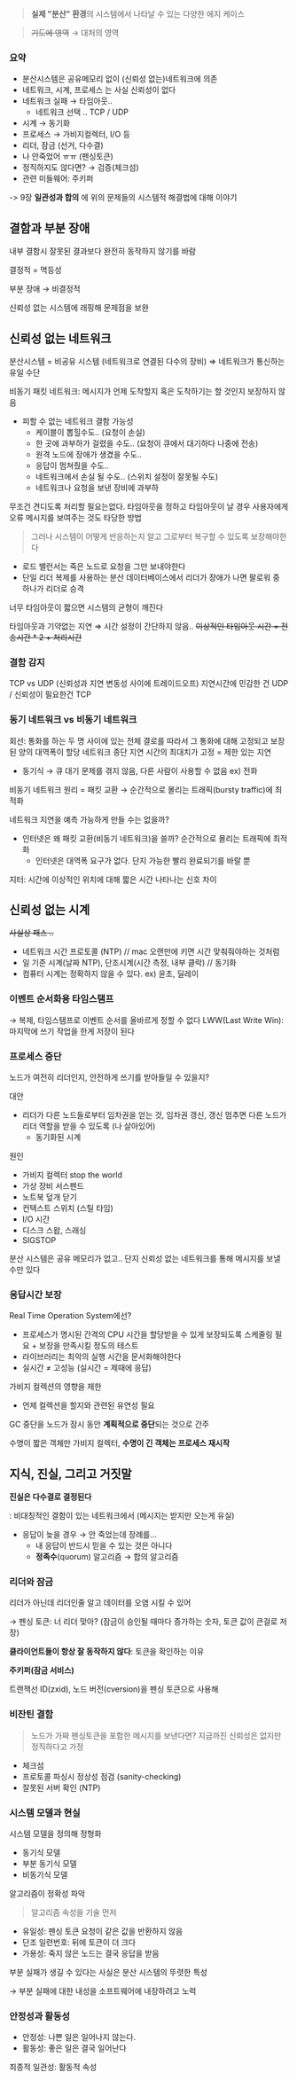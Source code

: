 
> **실제 "분산" 환경**의 시스템에서 나타날 수 있는 다양한 에지 케이스 

> ~~기도에 영역~~ → 대처의 영역

### 요약 
- 분산시스템은 공유메모리 없이 (신뢰성 없는)네트워크에 의존
- 네트워크, 시계, 프로세스 는 사실 신뢰성이 없다
- 네트워크 실패 → 타임아웃..
    - 네트워크 선택 .. TCP / UDP
- 시계 → 동기화
- 프로세스 → 가비지컬렉터, I/O 등
- 리더, 잠금 (선거, 다수결)
- 나 안죽었어 ㅠㅠ (펜싱토큰) 
- 정직하지도 않다면? → 검증(체크섬)
- 관련 미들웨어: 주키퍼

-> 9장 **일관성과 합의** 에 위의 문제들의 시스템적 해결법에 대해 이야기 

## 결함과 부분 장애

내부 결함시 잘못된 결과보다 완전히 동작하지 않기를 바람

결정적 = 멱등성

부분 장애 → 비결정적

신뢰성 없는 시스템에 래핑해 문제점을 보완

## 신뢰성 없는 네트워크

분산시스템 = 비공유 시스템 (네트워크로 연결된 다수의 장비) ⇒ 네트워크가 통신하는 유일 수단

비동기 패킷 네트워크: 메시지가 언제 도착할지 혹은 도착하기는 할 것인지 보장하지 않음

- 피할 수 없는 네트워크 결함 가능성
    - 케이블이 뽑힐수도.. (요청이 손실)
    - 한 곳에 과부하가 걸렸을 수도.. (요청이 큐에서 대기하다 나중에 전송)
    - 원격 노드에 장애가 생겼을 수도..
    - 응답이 멈쳐줬을 수도..
    - 네트워크에서 손실 될 수도.. (스위치 설정이 잘못될 수도)
    - 네트워크나 요청을 보낸 장비에 과부하

무조건 견디도록 처리할 필요는없다.   타임아웃을 정하고 타임아웃이 날 경우 사용자에게 오류 메시지를 보여주는 것도 타당한 방법
> 그러나 시스템이 어떻게 반응하는지 알고 그로부터 복구할 수 있도록 보장해야한다

- 로드 밸런서는 죽은 노드로 요청을 그만 보내야한다
- 단일 리더 복제를 사용하는 분산 데이터베이스에서 리더가 장애가 나면 팔로워 중 하나가 리더로 승격

너무 타임아웃이 짧으면 시스템의 균형이 깨진다

타임아웃과 기약없는 지연  ⇒ 시간 설정이 간단하지 않음.. 
<del>이상적인 타임아웃 시간 = 전송시간 * 2 + 처리시간 </del>

### 결함 감지

TCP vs UDP (신뢰성과 지연 변동성 사이에 트레이드오프)
지연시간에 민감한 건 UDP / 신뢰성이 필요한건 TCP

### 동기 네트워크 vs 비동기 네트워크 

회선: 통화를 하는 두 명 사이에 있는 전체 결로를 따라서 그 통화에 대해 고정되고 보장된 양의 대역폭이 할당
네트워크 종단 지연 시간의 최대치가 고정 = 제한 있는 지연 

- 동기식 → 큐 대기 문제를 겪지 않음, 다른 사람이 사용할 수 없음  ex) 전화

비동기 네트워크 원리 = 패킷 교환 → 순간적으로 몰리는 트래픽(bursty traffic)에 최적화 

네트워크 지연을 예측 가능하게 만들 수는 없을까?

- 인터넷은 왜 패킷 교환(비동기 네트워크)을 쓸까? 순간적으로 몰리는 트래픽에 최적화
    - 인터넷은 대역폭 요구가 없다. 단지 가능한 빨리 완료되기를 바랄 뿐

지터: 시간에 이상적인 위치에 대해 짧은 시간 나타나는 신호 차이 

## 신뢰성 없는 시계
<del> 사실상 패스 ..</del>
- 네트워크 시간 프로토콜 (NTP) // mac 오랜만에 키면 시간 맞춰줘야하는 것처럼
- 일 기준 시계(날짜 NTP), 단조시계(시간 측정, 내부 클락) // 동기화 
- 컴퓨터 시계는 정확하지 않을 수 있다. ex) 윤초, 딜레이 

### 이벤트 순서화용 타임스탬프

→ 복제, 타임스탬프로 이벤트 순서를 올바르게 정할 수 없다
LWW(Last Write Win): 마지막에 쓰기 작업을 한게 저장이 된다 

### 프로세스 중단

노드가 여전히 리더인지, 안전하게 쓰기를 받아들일 수 있을지?

대안 
- 리더가 다른 노드들로부터 임차권을 얻는 것, 임차권 갱신, 갱신 멈추면 다른 노드가 리더 역할을 받을 수 있도록 (나 살아있어)
    - 동기화된 시계

원인
- 가비지 컬렉터 stop the world
- 가상 장비 서스펜드
- 노트북 덮개 닫기
- 컨텍스트 스위치 (스틸 타임)
- I/O 시간
- 디스크 스왑, 스래싱
- SIGSTOP

분산 시스템은 공유 메모리가 없고.. 단지 신뢰성 없는 네트워크를 통해 메시지를 보낼 수만 있다 

### 응답시간 보장

Real Time Operation System에선? 

- 프로세스가 명시된 간격의 CPU 시간을 할당받을 수 있게 보장되도록 스케줄링 필요 + 보장을 만족시킬 정도의 테스트
- 라이브러리는 최악의 실행 시간을 문서화해야한다
- 실시간 ≠ 고성능 (실시간 = 제때에 응답)

가비지 컬렉션의 영향을 제한 

- 언제 컬렉션을 할지와 관련된 유연성 필요

GC 중단을 노드가 잠시 동안 **계획적으로 중단**되는 것으로 간주 

수명이 짧은 객체만 가비지 컬렉터, **수명이 긴 객체는 프로세스 재시작**

## 지식, 진실, 그리고 거짓말

**진실은 다수결로 결정된다** 

: 비대칭적인 결함이 있는 네트워크에서 (메시지는 받지만 오는게 유실)

- 응답이 늦을 경우 → 안 죽었는데 장례를...
    - 내 응답이 반드시 믿을 수 있는 것은 아니다
    - **정족수**(quorum) 알고리즘 → 합의 알고리즘
    

### 리더와 잠금 

 리더가 아닌데 리더인줄 알고 데이터를 오염 시킬 수 있어 

→ 펜싱 토큰: 너 리더 맞아? (잠금이 승인될 때마다 증가하는 숫자, 토큰 값이 큰걸로 저장)

**클라이언트들이 항상 잘 동작하지 않다**: 토큰을 확인하는 이유 

**주키퍼(잠금 서비스)**

트랜잭선 ID(zxid), 노드 버전(cversion)을 펜싱 토큰으로 사용해

### 비잔틴 결함 
> 노드가 가짜 펜싱토큰을 포함한 메시지를 보낸다면?
지금까진 신뢰성은 없지만 정직하다고 가정
- 체크섬 
- 프로토콜 파싱시 정상성 점검 (sanity-checking)
- 잘못된 서버 확인 (NTP)

### 시스템 모델과 현실 

시스템 모델을 정의해 정형화
- 동기식 모델 
- 부분 동기식 모델
- 비동기식 모델 

알고리즘이 정확성 파악
> 알고리즘 속성을 기술 먼저 

- 유일성: 펜싱 토큰 요청이 같은 값을 반환하지 않음
- 단조 일련번호: 뒤에 토큰이 더 크다
- 가용성: 죽지 않은 노드는 결국 응답을 받음

부분 실패가 생길 수 있다는 사실은 분산 시스템의 뚜렷한 특성

→ 부분 실패에 대한 내성을 소프트웨어에 내장하려고 노력 

### 안정성과 활동성 

- 안정성: 나쁜 일은 일어나지 않는다.
- 활동성: 좋은 일은 결국 일어난다 

최종적 일관성: 활동적 속성
